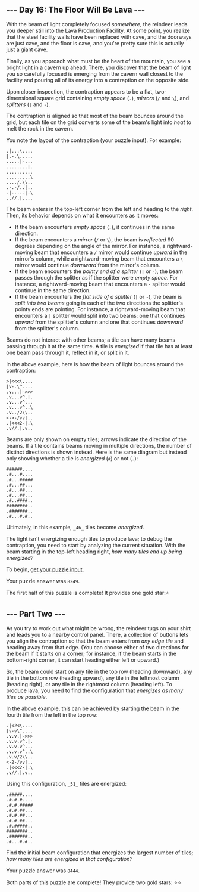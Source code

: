## \--- Day 16: The Floor Will Be Lava ---

With the beam of light completely focused _somewhere_, the reindeer leads you deeper still into the Lava Production Facility. At some point, you realize that the steel facility walls have been replaced with cave, and the doorways are just cave, and the floor is cave, and you're pretty sure this is actually just a giant cave.

Finally, as you approach what must be the heart of the mountain, you see a bright light in a cavern up ahead. There, you discover that the beam of light you so carefully focused is emerging from the cavern wall closest to the facility and pouring all of its energy into a contraption on the opposite side.

Upon closer inspection, the contraption appears to be a flat, two-dimensional square grid containing _empty space_ (`.`), _mirrors_ (`/` and `\`), and _splitters_ (`|` and `-`).

The contraption is aligned so that most of the beam bounces around the grid, but each tile on the grid converts some of the beam's light into _heat_ to melt the rock in the cavern.

You note the layout of the contraption (your puzzle input). For example:

```
.|...\....
|.-.\.....
.....|-...
........|.
..........
.........\
..../.\\..
.-.-/..|..
.|....-|.\
..//.|....
```

The beam enters in the top-left corner from the left and heading to the _right_. Then, its behavior depends on what it encounters as it moves:

- If the beam encounters _empty space_ (`.`), it continues in the same direction.
- If the beam encounters a _mirror_ (`/` or `\`), the beam is _reflected_ 90 degrees depending on the angle of the mirror. For instance, a rightward-moving beam that encounters a `/` mirror would continue _upward_ in the mirror's column, while a rightward-moving beam that encounters a `\` mirror would continue _downward_ from the mirror's column.
- If the beam encounters the _pointy end of a splitter_ (`|` or `-`), the beam passes through the splitter as if the splitter were _empty space_. For instance, a rightward-moving beam that encounters a `-` splitter would continue in the same direction.
- If the beam encounters the _flat side of a splitter_ (`|` or `-`), the beam is _split into two beams_ going in each of the two directions the splitter's pointy ends are pointing. For instance, a rightward-moving beam that encounters a `|` splitter would split into two beams: one that continues _upward_ from the splitter's column and one that continues _downward_ from the splitter's column.

Beams do not interact with other beams; a tile can have many beams passing through it at the same time. A tile is _energized_ if that tile has at least one beam pass through it, reflect in it, or split in it.

In the above example, here is how the beam of light bounces around the contraption:

```
>|<<<\....
|v-.\^....
.v...|->>>
.v...v^.|.
.v...v^...
.v...v^..\
.v../2\\..
<->-/vv|..
.|<<<2-|.\
.v//.|.v..
```

Beams are only shown on empty tiles; arrows indicate the direction of the beams. If a tile contains beams moving in multiple directions, the number of distinct directions is shown instead. Here is the same diagram but instead only showing whether a tile is _energized_ (`#`) or not (`.`):

```
######....
.#...#....
.#...#####
.#...##...
.#...##...
.#...##...
.#..####..
########..
.#######..
.#...#.#..
```

Ultimately, in this example, `_46_` tiles become _energized_.

The light isn't energizing enough tiles to produce lava; to debug the contraption, you need to start by analyzing the current situation. With the beam starting in the top-left heading right, _how many tiles end up being energized?_

To begin, [get your puzzle input](https://adventofcode.com/2023/day/16/input).

Your puzzle answer was `8249`.

The first half of this puzzle is complete! It provides one gold star:⭐

## \--- Part Two ---

As you try to work out what might be wrong, the reindeer tugs on your shirt and leads you to a nearby control panel. There, a collection of buttons lets you align the contraption so that the beam enters from _any edge tile_ and heading away from that edge. (You can choose either of two directions for the beam if it starts on a corner; for instance, if the beam starts in the bottom-right corner, it can start heading either left or upward.)

So, the beam could start on any tile in the top row (heading downward), any tile in the bottom row (heading upward), any tile in the leftmost column (heading right), or any tile in the rightmost column (heading left). To produce lava, you need to find the configuration that _energizes as many tiles as possible_.

In the above example, this can be achieved by starting the beam in the fourth tile from the left in the top row:

```
.|<2<\....
|v-v\^....
.v.v.|->>>
.v.v.v^.|.
.v.v.v^...
.v.v.v^..\
.v.v/2\\..
<-2-/vv|..
.|<<<2-|.\
.v//.|.v..
```

Using this configuration, `_51_` tiles are energized:

```
.#####....
.#.#.#....
.#.#.#####
.#.#.##...
.#.#.##...
.#.#.##...
.#.#####..
########..
.#######..
.#...#.#..
```

Find the initial beam configuration that energizes the largest number of tiles; _how many tiles are energized in that configuration?_


Your puzzle answer was `8444`.

Both parts of this puzzle are complete! They provide two gold stars: ⭐⭐
